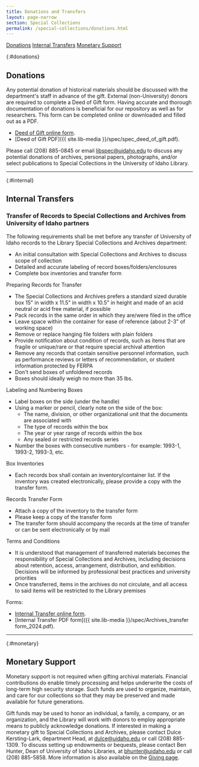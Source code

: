 ```yaml
---
title: Donations and Transfers
layout: page-narrow
section: Special Collections
permalink: /special-collections/donations.html
---
```


<div class="text-center">
  <a href="#donations" class="btn btn-outline-payette-blue m-1">Donations</a>
  <a href="#internal-transfers" class="btn btn-outline-payette-blue m-1">Internal Transfers</a>
  <a href="#monetary-support" class="btn btn-outline-payette-blue m-1">Monetary Support</a>
</div>

{:#donations}
## Donations

Any potential donation of historical materials should be discussed with the department's staff in advance of the gift. External (non-University) donors are required to complete a Deed of Gift form. Having accurate and thorough documentation of donations is beneficial for our repository as well as for researchers. This form can be completed online or downloaded and filled out as a PDF.

- [Deed of Gift online form](https://forms.office.com/pages/responsepage.aspx?id=Y2u8fpJXGUqyCwS4JgSIUxaSEHQ0MBFJmCa2EIVFmhNUOTk3OFhTNlNPSTRINEY2SlFaSkdaVlQ3OS4u).
- [Deed of Gift PDF]({{ site.lib-media }}/spec/spec_deed_of_gift.pdf).

Please call (208) 885-0845 or email <libspec@uidaho.edu> to discuss any potential donations of archives, personal papers, photographs, and/or select publications to Special Collections in the University of Idaho Library.

--------

{:#internal}
## Internal Transfers

### Transfer of Records to Special Collections and Archives from University of Idaho partners

The following requirements shall be met before any transfer of University of Idaho records to the Library Special Collections and Archives department:

- An initial consultation with Special Collections and Archives to discuss scope of collection
- Detailed and accurate labeling of record boxes/folders/enclosures
- Complete box inventories and transfer form

Preparing Records for Transfer

- The Special Collections and Archives prefers a standard sized durable box 15" in width x 11.5" in width x 10.5" in height and made of an acid neutral or acid free material, if possible
- Pack records in the same order in which they are/were filed in the office
- Leave space within the container for ease of reference (about 2-3" of working space)
- Remove or replace hanging file folders with plain folders
- Provide notification about condition of records, such as items that are fragile or unique/rare or that require special archival attention
- Remove any records that contain sensitive personnel information, such as performance reviews or letters of recommendation, or student information protected by FERPA
- Don't send boxes of unfoldered records
- Boxes should ideally weigh no more than 35 lbs.

Labeling and Numbering Boxes

- Label boxes on the side (under the handle)
- Using a marker or pencil, clearly note on the side of the box: 
    - The name, division, or other organizational unit that the documents are associated with
    - The type of records within the box
    - The year or year range of records within the box
    - Any sealed or restricted records series 
- Number the boxes with consecutive numbers - for example: 1993-1, 1993-2, 1993-3, etc.

Box Inventories

- Each records box shall contain an inventory/container list. If the inventory was created electronically, please provide a copy with the transfer form.

Records Transfer Form

- Attach a copy of the inventory to the transfer form
- Please keep a copy of the transfer form 
- The transfer form should accompany the records at the time of transfer or can be sent electronically or by mail

Terms and Conditions

- It is understood that management of transferred materials becomes the responsibility of Special Collections and Archives, including decisions about retention, access, arrangement, distribution, and exhibition. Decisions will be informed by professional best practices and university priorities
- Once transferred, items in the archives do not circulate, and all access to said items will be restricted to the Library premises

Forms:

- [Internal Transfer online form](https://forms.office.com/pages/responsepage.aspx?id=Y2u8fpJXGUqyCwS4JgSIUxaSEHQ0MBFJmCa2EIVFmhNUQlMwNFlHQ09ONVZYRUFFVzhGRFBQR1U5Ry4u&route=shorturl).
- [Internal Transfer PDF form]({{ site.lib-media }}/spec/Archives_transfer form_2024.pdf).

--------

{:#monetary}
## Monetary Support

Monetary support is not required when gifting archival materials. Financial contributions do enable timely processing and helps underwrite the costs of long-term high security storage. Such funds are used to organize, maintain, and care for our collections so that they may be preserved and made available for future generations.

Gift funds may be used to honor an individual, a family, a company, or an organization, and the Library will work with donors to employ appropriate means to publicly acknowledge donations. 
If interested in making a monetary gift to Special Collections and Archives, please contact Dulce Kersting-Lark, department Head, at <dulce@uidaho.edu> or call (208) 885-1309. To discuss setting up endowments or bequests, please contact Ben Hunter, Dean of University of Idaho Libraries, at <bhunter@uidaho.edu> or call (208) 885-5858. 
More information is also available on the [Giving page](/giving/).
